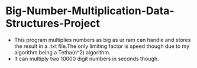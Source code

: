 # Big-Number-Multiplication-Data-Structures-Project

 - This program multiplies numbers as big as ur ram can handle and stores the result in a .txt file.The only limiting factor is speed though due to my algorithm being 
a Tetha(n^2) algorithm.
- It can multiply two 10000 digit numbers in seconds though.
